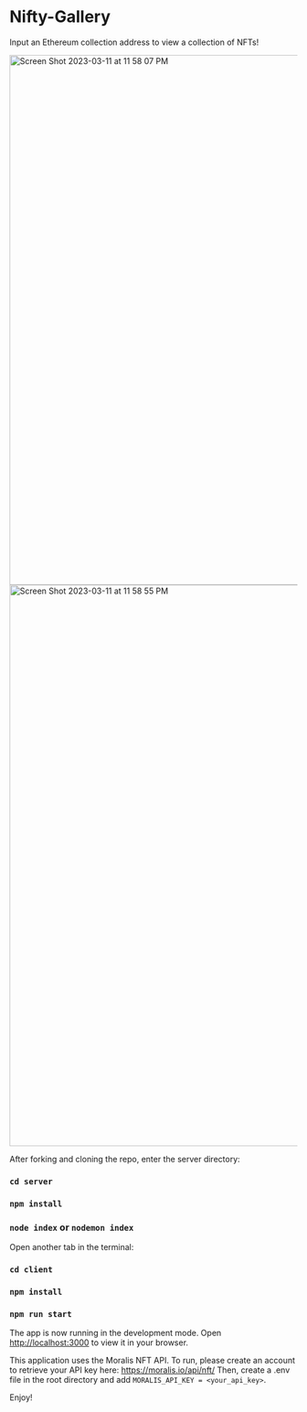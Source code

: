 # Nifty-Gallery

Input an Ethereum collection address to view a collection of NFTs! 

<img width="927" alt="Screen Shot 2023-03-11 at 11 58 07 PM" src="https://user-images.githubusercontent.com/96898287/224525439-ab3160c5-e38a-4e6f-b321-f94dd3e2b35c.png">

<img width="982" alt="Screen Shot 2023-03-11 at 11 58 55 PM" src="https://user-images.githubusercontent.com/96898287/224525456-fad6ef60-3255-4db4-a80c-5d592a1dbba6.png">

After forking and cloning the repo, enter the server directory:

### `cd server`

### `npm install`

### `node index` or `nodemon index`

Open another tab in the terminal:

### `cd client` 

### `npm install`

### `npm run start`

The app is now running in the development mode.
Open [http://localhost:3000](http://localhost:3000) to view it in your browser.

This application uses the Moralis NFT API. To run, please create an account to retrieve your API key here: https://moralis.io/api/nft/
Then, create a .env file in the root directory and add `MORALIS_API_KEY = <your_api_key>`.

Enjoy!
